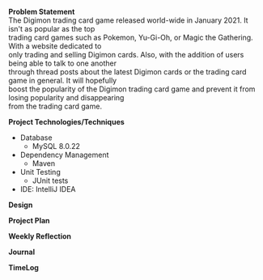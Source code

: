**Problem Statement**  
The Digimon trading card game released world-wide in January 2021. It isn't as popular as the top  
trading card games such as Pokemon, Yu-Gi-Oh, or Magic the Gathering. With a website dedicated to  
only trading and selling Digimon cards. Also, with the addition of users being able to talk to one another  
through thread posts about the latest Digimon cards or the trading card game in general. It will hopefully  
boost the popularity of the Digimon trading card game and prevent it from losing popularity and disappearing  
from the trading card game.

**Project Technologies/Techniques**
- Database
  - MySQL 8.0.22
- Dependency Management
  - Maven
- Unit Testing
  - JUnit tests
- IDE: IntelliJ IDEA

**Design**

**Project Plan**

**Weekly Reflection**

**Journal**

**TimeLog**